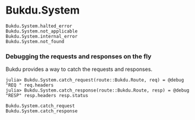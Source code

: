 # Bukdu.System

```@docs
Bukdu.System.halted_error
Bukdu.System.not_applicable
Bukdu.System.internal_error
Bukdu.System.not_found
```

### Debugging the requests and responses on the fly

Bukdu provides a way to catch the requests and responses.

```julia-repl
julia> Bukdu.System.catch_request(route::Bukdu.Route, req) = @debug "REQ " req.headers
julia> Bukdu.System.catch_response(route::Bukdu.Route, resp) = @debug "RESP" resp.headers resp.status
```

```@docs
Bukdu.System.catch_request
Bukdu.System.catch_response
```
